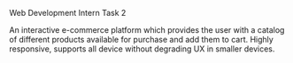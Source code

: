 Web Development Intern Task 2 

An interactive e-commerce platform which provides the user with a catalog of different products available for purchase and add them to cart. Highly responsive, supports all device without degrading UX in smaller devices.
